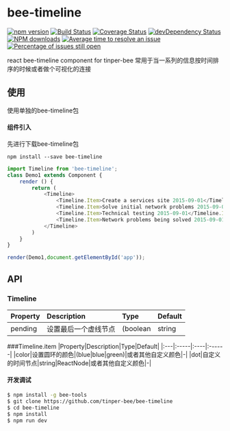 # bee-timeline

[![npm version](https://img.shields.io/npm/v/bee-timeline.svg)](https://www.npmjs.com/package/bee-timeline)
[![Build Status](https://img.shields.io/travis/tinper-bee/bee-timeline/master.svg)](https://travis-ci.org/tinper-bee/bee-timeline)
[![Coverage Status](https://coveralls.io/repos/github/tinper-bee/bee-timeline/badge.svg?branch=master)](https://coveralls.io/github/tinper-bee/bee-timeline?branch=master)
[![devDependency Status](https://img.shields.io/david/dev/tinper-bee/bee-timeline.svg)](https://david-dm.org/tinper-bee/bee-timeline#info=devDependencies)
[![NPM downloads](http://img.shields.io/npm/dm/bee-timeline.svg?style=flat)](https://npmjs.org/package/bee-timeline)
[![Average time to resolve an issue](http://isitmaintained.com/badge/resolution/tinper-bee/bee-timeline.svg)](http://isitmaintained.com/project/tinper-bee/bee-timeline "Average time to resolve an issue")
[![Percentage of issues still open](http://isitmaintained.com/badge/open/tinper-bee/bee-timeline.svg)](http://isitmaintained.com/project/tinper-bee/bee-timeline "Percentage of issues still open")


react bee-timeline component for tinper-bee
常用于当一系列的信息按时间排序的时候或者做个可视化的连接



## 使用
使用单独的bee-timeline包
#### 组件引入
先进行下载bee-timeline包
```
npm install --save bee-timeline
```
```js
import Timeline from 'bee-timeline';
class Demo1 extends Component {
    render () {
        return (
            <Timeline>
                <Timeline.Item>Create a services site 2015-09-01</Timeline.Item>
                <Timeline.Item>Solve initial network problems 2015-09-01</Timeline.Item>
                <Timeline.Item>Technical testing 2015-09-01</Timeline.Item>
                <Timeline.Item>Network problems being solved 2015-09-01</Timeline.Item>
            </Timeline>
        )
    }
}

render(Demo1,document.getElementById('app'));

```


## API

### Timeline

|Property|Description|Type|Default|
|:---|:-----|:----|:------|
|pending|设置最后一个虚线节点|(boolean|string|ReactNode)|-|
###Timeline.item
|Property|Description|Type|Default|
|:---|:-----|:----|:------|
|color|设置圆环的颜色|(blue|blue|green)|或者其他自定义颜色|-|
|dot|自定义的时间节点|string|ReactNode|或者其他自定义颜色|-|

#### 开发调试

```sh
$ npm install -g bee-tools
$ git clone https://github.com/tinper-bee/bee-timeline
$ cd bee-timeline
$ npm install
$ npm run dev
```

